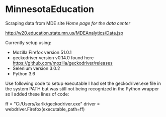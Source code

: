 # MinnesotaEducation
 Scraping data from MDE site
 _Home page for the data center_
 
http://w20.education.state.mn.us/MDEAnalytics/Data.jsp

Currently setup using:
* Mozilla Firefox version 51.0.1
* geckodriver version v0.14.0 found here https://github.com/mozilla/geckodriver/releases
* Selenium version 3.0.2
* Python 3.6

Use following code to setup executable
I had set the geckodriver.exe file in the system PATH but was still not being recognized in the Python wrapper so I added these lines of code:

ff = "C:/Users/karlk/geckodriver.exe"
driver = webdriver.Firefox(executable_path=ff)
